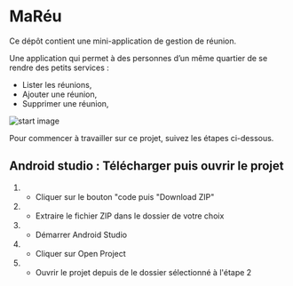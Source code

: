 # MaRéu

Ce dépôt contient une mini-application de gestion de réunion.

Une application qui permet à des personnes d’un même quartier de se rendre des petits services : 
* Lister les réunions,
* Ajouter une réunion,
* Supprimer une réunion,

![start image](https://github.com/hoaraut35/p4_02/doc/screenshoot.PNG)

Pour commencer à travailler sur ce projet, suivez les étapes ci-dessous.

## Android studio : Télécharger puis ouvrir le projet

1. - Cliquer sur le bouton "code puis "Download ZIP"
2. - Extraire le fichier ZIP dans le dossier de votre choix  
3. - Démarrer Android Studio
4. - Cliquer sur Open Project
5. - Ouvrir le projet depuis de le dossier sélectionné à l'étape 2



